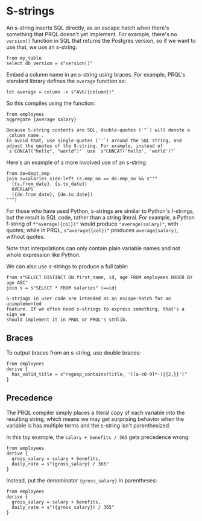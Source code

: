# S-strings

An s-string inserts SQL directly, as an escape hatch when there's something that
PRQL doesn't yet implement. For example, there's no `version()` function in SQL
that returns the Postgres version, so if we want to use that, we use an
s-string:

```prql
from my_table
select db_version = s"version()"
```

Embed a column name in an s-string using braces. For example, PRQL's standard
library defines the `average` function as:

```prql no-eval
let average = column -> s"AVG({column})"
```

So this compiles using the function:

```prql
from employees
aggregate {average salary}
```

```admonish note
Because S-string contents are SQL, double-quotes (`"`) will denote a _column name_.
To avoid that, use single-quotes (`'`) around the SQL string, and
adjust the quotes of the S-string. For example, instead of `s'CONCAT("hello", "world")'` use `s"CONCAT('hello', 'world')"`
```

Here's an example of a more involved use of an s-string:

```prql
from de=dept_emp
join s=salaries side:left (s.emp_no == de.emp_no && s"""
  ({s.from_date}, {s.to_date})
  OVERLAPS
  ({de.from_date}, {de.to_date})
""")
```

For those who have used Python, s-strings are similar to Python's f-strings, but
the result is SQL code, rather than a string literal. For example, a Python
f-string of `f"average({col})"` would produce `"average(salary)"`, with quotes;
while in PRQL, `s"average({col})"` produces `average(salary)`, without quotes.

Note that interpolations can only contain plain variable names and not whole
expression like Python.

We can also use s-strings to produce a full table:

```prql
from s"SELECT DISTINCT ON first_name, id, age FROM employees ORDER BY age ASC"
join s = s"SELECT * FROM salaries" (==id)
```

```admonish note
S-strings in user code are intended as an escape-hatch for an unimplemented
feature. If we often need s-strings to express something, that's a sign we
should implement it in PRQL or PRQL's stdlib.
```

## Braces

To output braces from an s-string, use double braces:

```prql
from employees
derive {
  has_valid_title = s"regexp_contains(title, '([a-z0-9]*-){{2,}}')"
}
```

## Precedence

The PRQL compiler simply places a literal copy of each variable into the
resulting string, which means we may get surprising behavior when the variable
is has multiple terms and the s-string isn't parenthesized.

In this toy example, the `salary + benefits / 365` gets precedence wrong:

```prql
from employees
derive {
  gross_salary = salary + benefits,
  daily_rate = s"{gross_salary} / 365"
}
```

Instead, put the denominator `{gross_salary}` in parentheses:

```prql
from employees
derive {
  gross_salary = salary + benefits,
  daily_rate = s"({gross_salary}) / 365"
}
```
